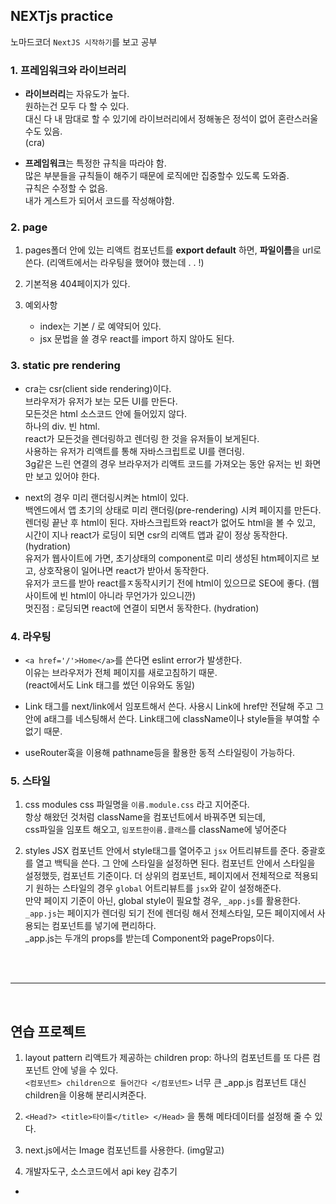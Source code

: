 ## NEXTjs practice

노마드코더 `NextJS 시작하기`를 보고 공부

### 1. 프레임워크와 라이브러리

- **라이브러리**는 자유도가 높다.  
  원하는건 모두 다 할 수 있다.  
  대신 다 내 맘대로 할 수 있기에 라이브러리에서 정해놓은 정석이 없어 혼란스러울수도 있음.  
  (cra)

- **프레임워크**는 특정한 규칙을 따라야 함.  
   많은 부분들을 규칙들이 해주기 때문에 로직에만 집중할수 있도록 도와줌.  
  규칙은 수정할 수 없음.  
   내가 게스트가 되어서 코드를 작성해야함.

### 2. page

1. pages폴더 안에 있는 리액트 컴포넌트를 **export default** 하면, **파일이름**을 url로 쓴다. (리액트에서는 라우팅을 했어야 했는데 . . !)

2. 기본적용 404페이지가 있다.

3. 예외사항
   - index는 기본 / 로 예약되어 있다.
   - jsx 문법을 쓸 경우 react를 import 하지 않아도 된다.

### 3. static pre rendering

- cra는 csr(client side rendering)이다.  
  브라우저가 유저가 보는 모든 UI를 만든다.  
  모든것은 html 소스코드 안에 들어있지 않다.  
  하나의 div. 빈 html.  
  react가 모든것을 렌더링하고 렌더링 한 것을 유저들이 보게된다.  
  사용하는 유저가 리액트를 통해 자바스크립트로 UI를 랜더링.  
  3g같은 느린 연결의 경우 브라우저가 리액트 코드를 가져오는 동안 유저는 빈 화면만 보고 있어야 한다.

- next의 경우 미리 랜더링시켜논 html이 있다.  
   백엔드에서 앱 초기의 상태로 미리 랜더링(pre-rendering) 시켜 페이지를 만든다.  
   렌더링 끝난 후 html이 된다.
  자바스크립트와 react가 없어도 html을 볼 수 있고,  
   시간이 지나 react가 로딩이 되면 csr의 리액트 앱과 같이 정상 동작한다. (hydration)  
   유저가 웹사이트에 가면, 초기상태의 component로 미리 생성된 htm페이지르 보고, 상호작용이 일어나면 react가 받아서 동작한다.  
  유저가 코드를 받아 react를ㅈ동작시키기 전에 html이 있으므로 SEO에 좋다. (웹사이트에 빈 html이 아니라 무언가가 있으니깐)  
  멋진점 : 로딩되면 react에 연결이 되면서 동작한다. (hydration)

### 4. 라우팅

- `<a href='/'>Home</a>`를 쓴다면 eslint error가 발생한다.  
  이유는 브라우저가 전체 페이지를 새로고침하기 때문.  
  (react에서도 Link 태그를 썼던 이유와도 동일)

- Link 태그를 next/link에서 임포트해서 쓴다.
  사용시 Link에 href만 전달해 주고 그 안에 a태그를 네스팅해서 쓴다.
  Link태그에 className이나 style들을 부여할 수 없기 때문.

- useRouter훅을 이용해 pathname등을 활용한 동적 스타일링이 가능하다.

### 5. 스타일

1. css modules
   css 파일명을 `이름.module.css` 라고 지어준다.  
   항상 해왔던 것처럼 className을 컴포넌트에서 바꿔주면 되는데,  
   css파일을 임포트 해오고, `임포트한이름.클래스`를 className에 넣어준다

2. styles JSX
컴포넌트 안에서 style태그를 열어주고 `jsx` 어트리뷰트를 준다.
중괄호를 열고 백틱을 쓴다.
그 안에 스타일을 설정하면 된다.
컴포넌트 안에서 스타일을 설정했듯, 컴포넌트 기준이다.
더 상위의 컴포넌트, 페이지에서 전체적으로 적용되기 원하는 스타일의 경우 `global` 어트리뷰트를 `jsx`와 같이 설정해준다.  
 만약 페이지 기준이 아닌, global style이 필요할 경우, `_app.js`를 활용한다.  
 `_app.js`는 페이지가 렌더링 되기 전에 렌더링 해서 전체스타일, 모든 페이지에서 사용되는 컴포넌트를 넣기에 편리하다.  
 \_app.js는 두개의 props를 받는데 Component와 pageProps이다.
<br/>
<br/>
<hr/>
<br/>

## 연습 프로젝트

1. layout pattern
   리액트가 제공하는 children prop: 하나의 컴포넌트를 또 다른 컴포넌트 안에 넣을 수 있다.  
   `<컴포넌트> children으로 들어간다 </컴포넌트>`
   너무 큰 \_app.js 컴포넌트 대신 children을 이용해 분리시켜준다.

2. `<Head?> <title>타이틀</title> </Head>` 을 통해 메타데이터를 설정해 줄 수 있다.

3. next.js에서는 Image 컴포넌트를 사용한다. (img말고)

4. 개발자도구, 소스코드에서 api key 감추기

-
